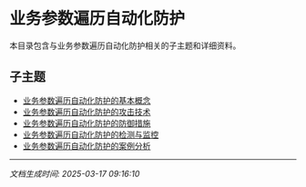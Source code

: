 # 业务参数遍历自动化防护

本目录包含与业务参数遍历自动化防护相关的子主题和详细资料。

## 子主题

- [业务参数遍历自动化防护的基本概念](param-enum-defense/basic-concepts.md)
- [业务参数遍历自动化防护的攻击技术](param-enum-defense/attack-techniques.md)
- [业务参数遍历自动化防护的防御措施](param-enum-defense/defense-measures.md)
- [业务参数遍历自动化防护的检测与监控](param-enum-defense/detection-monitoring.md)
- [业务参数遍历自动化防护的案例分析](param-enum-defense/case-studies.md)

---

*文档生成时间: 2025-03-17 09:16:10*
